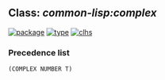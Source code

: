 ## Class: ***common-lisp:complex***
[![package](https://img.shields.io/badge/Package-COMMON--LISP-5f9ea0.svg?style=social&colorA=999999)](../) [![type](https://img.shields.io/badge/Type-Class-5f9ea0.svg?style=social&colorA=999999)](../#class) [![clhs](https://img.shields.io/badge/CLHS-COMPLEX-5f9ea0.svg?style=social&colorA=999999)](http://www.lispworks.com/documentation/HyperSpec/Body/a_comple.htm) 
### Precedence list
```
(COMPLEX NUMBER T)
```
